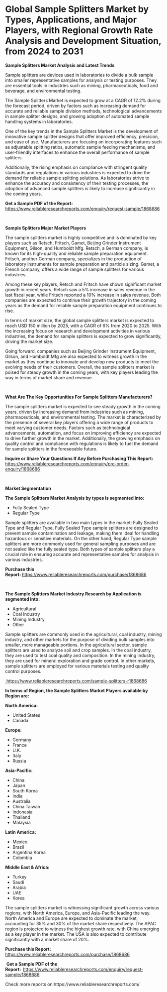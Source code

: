 <p><h1>Global Sample Splitters Market by Types, Applications, and Major Players, with Regional Growth Rate Analysis and Development Situation, from 2024 to 2031</h1></p><p><strong>Sample Splitters Market Analysis and Latest Trends</strong></p>
<p><p>Sample splitters are devices used in laboratories to divide a bulk sample into smaller representative samples for analysis or testing purposes. They are essential tools in industries such as mining, pharmaceuticals, food and beverage, and environmental testing.</p><p>The Sample Splitters Market is expected to grow at a CAGR of 12.2% during the forecast period, driven by factors such as increasing demand for accurate and reliable sample division methods, technological advancements in sample splitter designs, and growing adoption of automated sample handling systems in laboratories.</p><p>One of the key trends in the Sample Splitters Market is the development of innovative sample splitter designs that offer improved efficiency, precision, and ease of use. Manufacturers are focusing on incorporating features such as adjustable splitting ratios, automatic sample feeding mechanisms, and user-friendly interfaces to enhance the overall performance of sample splitters.</p><p>Additionally, the rising emphasis on compliance with stringent quality standards and regulations in various industries is expected to drive the demand for reliable sample splitting solutions. As laboratories strive to enhance the accuracy and consistency of their testing processes, the adoption of advanced sample splitters is likely to increase significantly in the coming years.</p></p>
<p><strong>Get a Sample PDF of the Report:&nbsp;</strong> <a href="https://www.reliableresearchreports.com/enquiry/request-sample/1868686">https://www.reliableresearchreports.com/enquiry/request-sample/1868686</a></p>
<p>&nbsp;</p>
<p><strong>Sample Splitters Major Market Players</strong></p>
<p><p>The sample splitters market is highly competitive and is dominated by key players such as Retsch, Fritsch, Gamet, Beijing Grinder Instrument Equipment, Gilson, and Humboldt Mfg. Retsch, a German company, is known for its high-quality and reliable sample preparation equipment. Fritsch, another German company, specializes in the production of laboratory instruments for sample preparation and particle sizing. Gamet, a French company, offers a wide range of sample splitters for various industries.</p><p>Among these key players, Retsch and Fritsch have shown significant market growth in recent years. Retsch saw a 5% increase in sales revenue in the last fiscal year, while Fritsch reported a 10% increase in sales revenue. Both companies are expected to continue their growth trajectory in the coming years as the demand for reliable sample preparation equipment continues to rise.</p><p>In terms of market size, the global sample splitters market is expected to reach USD 150 million by 2025, with a CAGR of 6% from 2020 to 2025. With the increasing focus on research and development activities in various industries, the demand for sample splitters is expected to grow significantly, driving the market size.</p><p>Going forward, companies such as Beijing Grinder Instrument Equipment, Gilson, and Humboldt Mfg are also expected to witness growth in the market as they continue to innovate and develop new products to meet the evolving needs of their customers. Overall, the sample splitters market is poised for steady growth in the coming years, with key players leading the way in terms of market share and revenue.</p></p>
<p>&nbsp;</p>
<p><strong>What Are The Key Opportunities For Sample Splitters Manufacturers?</strong></p>
<p><p>The sample splitters market is expected to see steady growth in the coming years, driven by increasing demand from industries such as mining, pharmaceuticals, and environmental testing. The market is characterized by the presence of several key players offering a wide range of products to meet varying customer needs. Factors such as technological advancements, automation, and focus on improving efficiency are expected to drive further growth in the market. Additionally, the growing emphasis on quality control and compliance with regulations is likely to fuel the demand for sample splitters in the foreseeable future.</p></p>
<p><strong>Inquire or Share Your Questions If Any Before Purchasing This Report:</strong> <a href="https://www.reliableresearchreports.com/enquiry/pre-order-enquiry/1868686">https://www.reliableresearchreports.com/enquiry/pre-order-enquiry/1868686</a></p>
<p>&nbsp;</p>
<p><strong>Market Segmentation</strong></p>
<p><strong>The Sample Splitters Market Analysis by types is segmented into:</strong></p>
<p><ul><li>Fully Sealed Type</li><li>Regular Type</li></ul></p>
<p><p>Sample splitters are available in two main types in the market: Fully Sealed Type and Regular Type. Fully Sealed Type sample splitters are designed to prevent sample contamination and leakage, making them ideal for handling hazardous or sensitive materials. On the other hand, Regular Type sample splitters are more commonly used for general sampling purposes and are not sealed like the fully sealed type. Both types of sample splitters play a crucial role in ensuring accurate and representative samples for analysis in various industries.</p></p>
<p><strong>Purchase this Report:&nbsp;</strong><a href="https://www.reliableresearchreports.com/purchase/1868686">https://www.reliableresearchreports.com/purchase/1868686</a></p>
<p>&nbsp;</p>
<p><strong>The Sample Splitters Market Industry Research by Application is segmented into:</strong></p>
<p><ul><li>Agricultural</li><li>Coal Industry</li><li>Mining Industry</li><li>Other</li></ul></p>
<p><p>Sample splitters are commonly used in the agricultural, coal industry, mining industry, and other markets for the purpose of dividing bulk samples into smaller, more manageable portions. In the agricultural sector, sample splitters are used to analyze soil and crop samples. In the coal industry, they are used to test coal quality and composition. In the mining industry, they are used for mineral exploration and grade control. In other markets, sample splitters are employed for various materials testing and quality control purposes.</p></p>
<p><a href="https://www.reliableresearchreports.com/sample-splitters-r1868686">&nbsp;https://www.reliableresearchreports.com/sample-splitters-r1868686</a></p>
<p><strong>In terms of Region, the Sample Splitters Market Players available by Region are:</strong></p>
<p>
    <p> <strong> North America: </strong>
        <ul>
            <li>United States</li>
            <li>Canada</li>
        </ul>
        </p> 
    <p> <strong> Europe: </strong>
        <ul>
            <li>Germany</li>
            <li>France</li>
            <li>U.K.</li>
            <li>Italy</li>
            <li>Russia</li>
        </ul>
        </p> 
    <p> <strong> Asia-Pacific: </strong>
        <ul>
            <li>China</li>
            <li>Japan</li>
            <li>South Korea</li>
            <li>India</li>
            <li>Australia</li>
            <li>China Taiwan</li>
            <li>Indonesia</li>
            <li>Thailand</li>
            <li>Malaysia</li>
        </ul>
        </p> 
    <p> <strong> Latin America: </strong>
        <ul>
            <li>Mexico</li>
            <li>Brazil</li>
            <li>Argentina Korea</li>
            <li>Colombia</li>
        </ul>
        </p> 
    <p> <strong> Middle East & Africa: </strong>
        <ul>
            <li>Turkey</li>
            <li>Saudi</li>
            <li>Arabia</li>
            <li>UAE</li>
            <li>Korea</li>
        </ul>
    </p>
    </p>
<p><p>The sample splitters market is witnessing significant growth across various regions, with North America, Europe, and Asia-Pacific leading the way. North America and Europe are expected to dominate the market, accounting for 35% and 30% of the market share respectively. The APAC region is projected to witness the highest growth rate, with China emerging as a key player in the market. The USA is also expected to contribute significantly with a market share of 20%.</p></p>
<p><strong>Purchase this Report: </strong><a href="https://www.reliableresearchreports.com/purchase/1868686">https://www.reliableresearchreports.com/purchase/1868686</a></p>
<p>&nbsp;<strong>Get a Sample PDF of the Report:&nbsp;&nbsp;</strong><a href="https://www.reliableresearchreports.com/enquiry/request-sample/1868686">https://www.reliableresearchreports.com/enquiry/request-sample/1868686</a></p>
<p><strong></strong></p>
<p>Check more reports on https://www.reliableresearchreports.com/</p>